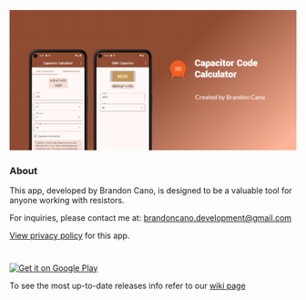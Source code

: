 <p>
  <img src="https://github.com/BranCann15/CapacitorCalculatorApp/blob/main/app/src/main/ic_feature_graphic-playstore.webp" title="feature graphic" alt="feature graphic">
</p>

### About

This app, developed by Brandon Cano, is designed to be a valuable tool for anyone working with resistors.

For inquiries, please contact me at: brandoncano.development@gmail.com

[View privacy policy](https://bmcano.github.io/mobile-app-suite/privacy-policy/capacitor.html) for this app.

# 
<a href="https://play.google.com/store/apps/details?id=com.brandoncano.capacitorcalculator" target="_blank">
  <img alt="Get it on Google Play"
       src="https://play.google.com/intl/en_us/badges/images/generic/en-play-badge.png" height="60"/>
</a>

To see the most up-to-date releases info refer to our [wiki page](https://github.com/bmcano/CapacitorCalculatorApp/wiki/Releases)
